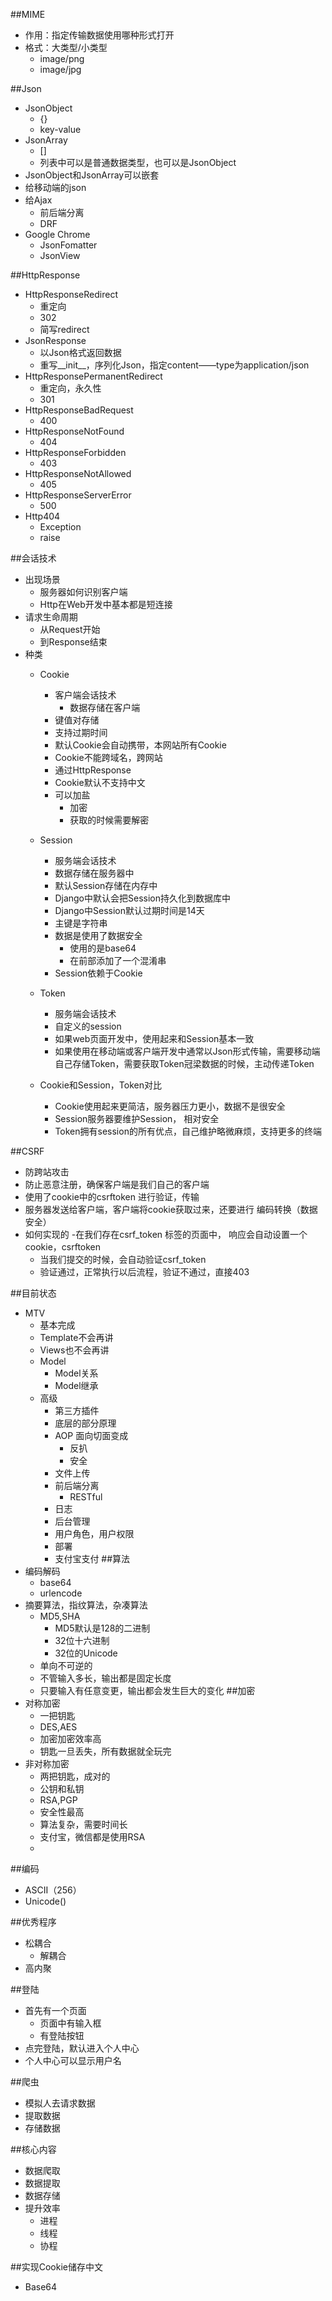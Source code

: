 ##MIME
- 作用：指定传输数据使用哪种形式打开
- 格式：大类型/小类型
    - image/png
    - image/jpg

##Json
- JsonObject
    - {}
    - key-value
- JsonArray
    - []
    - 列表中可以是普通数据类型，也可以是JsonObject
- JsonObject和JsonArray可以嵌套
- 给移动端的json
- 给Ajax
    - 前后端分离
    - DRF
- Google Chrome
    - JsonFomatter
    - JsonView
       
##HttpResponse
- HttpResponseRedirect
    - 重定向
    - 302
    - 简写redirect
- JsonResponse
    - 以Json格式返回数据
    - 重写__init__，序列化Json，指定content——type为application/json 
- HttpResponsePermanentRedirect
    - 重定向，永久性
    - 301
- HttpResponseBadRequest
    - 400
- HttpResponseNotFound
    - 404
- HttpResponseForbidden
    - 403
- HttpResponseNotAllowed
    - 405
- HttpResponseServerError
    - 500
- Http404
    - Exception
    - raise 
    
    
##会话技术
- 出现场景
    - 服务器如何识别客户端
    - Http在Web开发中基本都是短连接
- 请求生命周期
    - 从Request开始
    - 到Response结束
- 种类
    - Cookie
        - 客户端会话技术
            - 数据存储在客户端
        - 键值对存储
        - 支持过期时间
        - 默认Cookie会自动携带，本网站所有Cookie
        - Cookie不能跨域名，跨网站
        - 通过HttpResponse
        - Cookie默认不支持中文
        - 可以加盐
            - 加密
            - 获取的时候需要解密
    - Session
        - 服务端会话技术
        - 数据存储在服务器中
        - 默认Session存储在内存中
        - Django中默认会把Session持久化到数据库中
        - Django中Session默认过期时间是14天
        - 主键是字符串
        - 数据是使用了数据安全
            - 使用的是base64
            - 在前部添加了一个混淆串
         - Session依赖于Cookie
    - Token
        - 服务端会话技术
        - 自定义的session
        - 如果web页面开发中，使用起来和Session基本一致
        - 如果使用在移动端或客户端开发中通常以Json形式传输，需要移动端自己存储Token，需要获取Token冠梁数据的时候，主动传递Token
    
    - Cookie和Session，Token对比
        - Cookie使用起来更简洁，服务器压力更小，数据不是很安全
        - Session服务器要维护Session， 相对安全
        - Token拥有session的所有优点，自己维护略微麻烦，支持更多的终端
        
##CSRF
- 防跨站攻击
- 防止恶意注册，确保客户端是我们自己的客户端
- 使用了cookie中的csrftoken 进行验证，传输
- 服务器发送给客户端，客户端将cookie获取过来，还要进行 编码转换（数据安全）
- 如何实现的
    -在我们存在csrf_token 标签的页面中， 响应会自动设置一个cookie，csrftoken
    - 当我们提交的时候，会自动验证csrf_token
    - 验证通过，正常执行以后流程，验证不通过，直接403


##目前状态
- MTV
    - 基本完成
    - Template不会再讲
    - Views也不会再讲
    - Model
        - Model关系
        - Model继承
    - 高级
        - 第三方插件
        - 底层的部分原理
         - AOP 面向切面变成
            - 反扒
            - 安全
         - 文件上传
         - 前后端分离
            - RESTful
         - 日志
         - 后台管理
         - 用户角色，用户权限
         - 部署
         - 支付宝支付
##算法
- 编码解码
    - base64
    - urlencode
- 摘要算法，指纹算法，杂凑算法
    - MD5,SHA
        - MD5默认是128的二进制
        - 32位十六进制
        - 32位的Unicode
    - 单向不可逆的
    - 不管输入多长，输出都是固定长度
    - 只要输入有任意变更，输出都会发生巨大的变化
##加密
- 对称加密
    - 一把钥匙
    - DES,AES
    - 加密加密效率高
    - 钥匙一旦丢失，所有数据就全玩完
- 非对称加密
     - 两把钥匙，成对的
     - 公钥和私钥
     - RSA,PGP
     - 安全性最高
     - 算法复杂，需要时间长
     - 支付宝，微信都是使用RSA
     - 
##编码
- ASCII（256）
- Unicode()

##优秀程序
- 松耦合
   - 解耦合
- 高内聚    

##登陆
- 首先有一个页面
    - 页面中有输入框
    - 有登陆按钮
- 点完登陆，默认进入个人中心
- 个人中心可以显示用户名

##爬虫
- 模拟人去请求数据
- 提取数据
- 存储数据
    
    
##核心内容
- 数据爬取
- 数据提取
- 数据存储
- 提升效率
    - 进程
    - 线程
    - 协程
       
##实现Cookie储存中文
- Base64